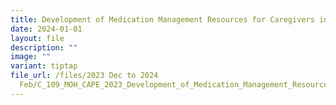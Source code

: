 ```yaml
---
title: Development of Medication Management Resources for Caregivers in the Community
date: 2024-01-01
layout: file
description: ""
image: ""
variant: tiptap
file_url: /files/2023 Dec to 2024
  Feb/C_109_MOH_CAPE_2023_Development_of_Medication_Management_Resources_for_Caregivers__.pdf
---
```

